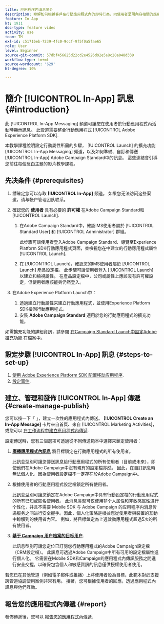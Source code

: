 ```yaml
---
title: 应用程序内消息简介
description: 瞭解如何根據客戶在行動應用程式內的即時行為，向使用者呈現內容相關的應用程式內訊息。
feature: In App
kt: 1911
doc-type: feature video
activity: use
team: TM
exl-id: c51716eb-7239-4fc0-9ccf-9f5f0a5fae65
role: User
level: Beginner
source-git-commit: 57dbf456625d22cd2e4526d92e5a8c20a048d339
workflow-type: tm+mt
source-wordcount: '629'
ht-degree: 10%

---
```


# 簡介 [!UICONTROL In-App] 訊息 {#introduction}

此 [!UICONTROL In-App Messaging] 頻道可讓您在使用者於行動應用程式內活動時顯示訊息。 此管道需要整合行動應用程式 [!UICONTROL Adobe Experience Platform SDK].

本教學課程說明設定行動屬性所需的步驟， [!UICONTROL Launch] 的擴充功能 [!UICONTROL In-App Messaging] 頻道，以及如何準備、自訂和傳送 [!UICONTROL In-App] Adobe Campaign Standard中的訊息。 這些連結會引導您前往每個反白主題的影片教學課程。

## 先决条件 {#prerequisites}

1. 請確定您可以存取 **[!UICONTROL In-App]** 頻道。 如果您无法访问这些渠道，请与帐户管理团队联系。
1. 確認您的 **使用者** 具有必要的 **許可權** 在Adobe Campaign Standard和 [!UICONTROL Launch].

   1. 在Adobe Campaign Standard中，確認IMS使用者屬於 [!UICONTROL Standard User] 和 [!UICONTROL Administrator] 群組。

      此步驟可讓使用者登入Adobe Campaign Standard、導覽至Experience Platform SDK行動應用程式頁面，並檢視您在中建立的行動應用程式屬性 [!UICONTROL Launch].

   1. 在 [!UICONTROL Launch]，確認您的IMS使用者屬於 [!UICONTROL Launch] 產品設定檔。 此步驟可讓使用者登入 [!UICONTROL Launch] 以建立和檢視屬性。 在產品設定檔中，公司或屬性上應該沒有許可權設定，但使用者應該能夠仍然登入。

1. 在Adobe Experience Platform Launch中：

   1. 透過建立行動屬性來建立行動應用程式，並使用Experience Platform SDK檢測行動應用程式。
   1. 安裝 **Adobe Campaign Standard** 適用於您的行動應用程式的擴充功能。

如需擴充功能的詳細資訊，請參閱 [在Campaign Standard Launch中設定Adobe擴充功能](Https://aep-sdks.gitbook.io/docs/using-mobile-extensions/adobe-campaign-standard) 在檔案中。

## 設定步驟 [!UICONTROL In-App] 訊息 {#steps-to-set-up}

1. [使用 Adobe Experience Platform SDK 配置移动应用程序](/help/communication-channels/mobile/configure-mobile-apps-using-aep-sdk.md).
1. [設定事件](/help/communication-channels/mobile/in-app/configure-events.md).

## 建立、管理和發佈 [!UICONTROL In-App] 傳遞 {#create-manage-publish}

您可以按一下「 」，建立一次性的應用程式內傳送。 **[!UICONTROL Create an In-App Message]** 卡片來自首頁、來自 [!UICONTROL Marketing Activities]，或您可以 [在工作流程中建立應用程式內傳遞](/help/communication-channels/mobile/in-app/in-app-activity.md).

設定傳送時，您有三個選項可透過從不同傳送範本中選擇來鎖定使用者：

1. [**廣播應用程式內訊息**](/help/communication-channels/mobile/in-app/broadcast-in-app-message.md) 將目標鎖定在行動應用程式的所有使用者。

   此訊息型別可讓您傳送訊息給行動應用程式的所有使用者（目前或未來），即使他們在Adobe Campaign中沒有現有的設定檔亦然。 因此，在自訂訊息時無法個人化，因為使用者設定檔不一定存在於Adobe Campaign中。

1. 根據使用者的行動應用程式設定檔鎖定所有使用者。

   此訊息型別可讓您鎖定在Adobe Campaign中具有行動設定檔的行動應用程式的所有已知或匿名使用者。 此消息类型可仅使用非个人属性和非敏感属性进行个性化，并且不需要 Mobile SDK 与 Adobe Campaign 的应用程序内消息传递服务之间进行安全握手。因此，個人化策略是根據您從使用者與裝置的互動中瞭解到的使用者內容。 例如，將目標鎖定為上週啟動應用程式超過5次的所有使用者。

1. [**基于 Campaign 用户档案的目标用户**](/help/communication-channels/mobile/in-app/target-users-based-on-campaign-profile.md).

   此訊息型別可讓您定位已訂閱您行動應用程式的Adobe Campaign設定檔（CRM設定檔）。 此訊息可透過Adobe Campaign中所有可用的設定檔屬性進行個人化。 它需要在Mobile SDK和Campaign的應用程式內傳訊服務之間進行安全交握，以確保包含個人和敏感資訊的訊息僅供授權使用者使用。

若您已在其他管道（例如電子郵件或推播）上將使用者設為目標，此範本對於支援跨管道協調使用案例非常有用。 接著，您可根據使用者的回應，透過應用程式內訊息與他們互動。

## 報告您的應用程式內傳遞 {#report}

發佈傳遞後，您可以 [報告您的應用程式內傳遞](/help/communication-channels/mobile/in-app/in-app-reporting.md).
